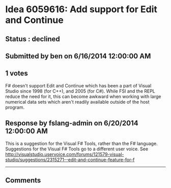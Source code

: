 # Idea 6059616: Add support for Edit and Continue #

## Status : declined

## Submitted by ben on 6/16/2014 12:00:00 AM

## 1 votes

F# doesn't support Edit and Continue which has been a part of Visual Studio since 1998 (for C++), and 2005 (for C#). While FSI and the REPL reduce the need for it, this can become awkward when working with large numerical data sets which aren't readily available outside of the host program.



## Response by fslang-admin on 6/20/2014 12:00:00 AM

This is a suggestion for the Visual F# Tools, rather than the F# language. Suggestions for the Visual F# Tools go to a different user voice. See http://visualstudio.uservoice.com/forums/121579-visual-studio/suggestions/2315271--edit-and-continue-feature-for-f

------------------------
## Comments


